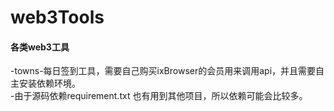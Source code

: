 # web3Tools
#### 各类web3工具
-towns-每日签到工具，需要自己购买ixBrowser的会员用来调用api，并且需要自主安装依赖环境。  
-由于源码依赖requirement.txt 也有用到其他项目，所以依赖可能会比较多。
